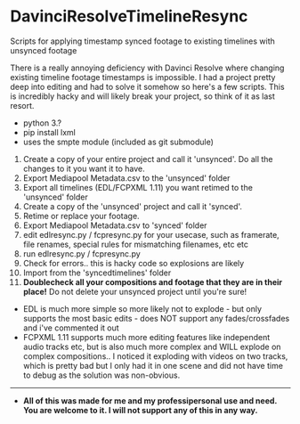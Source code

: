 # DavinciResolveTimelineResync
Scripts for applying timestamp synced footage to existing timelines with unsynced footage

There is a really annoying deficiency with Davinci Resolve where changing existing timeline footage timestamps is impossible.
I had a project pretty deep into editing and had to solve it somehow so here's a few scripts.
This is incredibly hacky and will likely break your project, so think of it as last resort.

- python 3.?
- pip install lxml
- uses the smpte module (included as git submodule)

1. Create a copy of your entire project and call it 'unsynced'. Do all the changes to it you want it to have.
2. Export Mediapool Metadata.csv to the 'unsynced' folder
3. Export all timelines (EDL/FCPXML 1.11) you want retimed to the 'unsynced' folder
4. Create a copy of the 'unsynced' project and call it 'synced'.
5. Retime or replace your footage.
6. Export Mediapool Metadata.csv to 'synced' folder
7. edit edlresync.py / fcpresync.py for your usecase, such as framerate, file renames, special rules for mismatching filenames, etc etc
8. run edlresync.py / fcpresync.py 
9. Check for errors.. this is hacky code so explosions are likely
10. Import from the 'syncedtimelines' folder
11. **Doublecheck all your compositions and footage that they are in their place!** Do not delete your unsynced project until you're sure!

- EDL is much more simple so more likely not to explode - but only supports the most basic edits - does NOT support any fades/crossfades and i've commented it out
- FCPXML 1.11 supports much more editing features like independent audio tracks etc, but is also much more complex and WILL explode on complex compositions.. I noticed it exploding with videos on two tracks, which is pretty bad but I only had it in one scene and did not have time to debug as the solution was non-obvious.
---
- **All of this was made for me and my professipersonal use and need. You are welcome to it. I will not support any of this in any way.**   